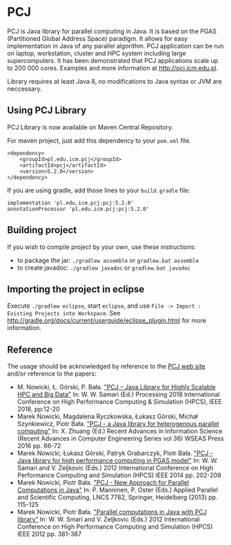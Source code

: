 # PCJ

PCJ is Java library for parallel computing in Java. It is based on the PGAS (Partitioned Global Address Space) paradigm. It allows for easy implementation in Java of any parallel algorithm. PCJ application can be run on laptop, workstation, cluster and HPC system including large supercomputers. It has been demonstrated that PCJ applications scale up to 200&nbsp;000 cores. Examples and more information at <http://pcj.icm.edu.pl>.

Library requires at least Java 8, no modifications to Java syntax or JVM are neccessary.

## Using PCJ Library

PCJ Library is now available on Maven Central Repository.

For maven project, just add this dependency to your `pom.xml` file.

    <dependency>
        <groupId>pl.edu.icm.pcj</groupId>
        <artifactId>pcj</artifactId>
        <version>5.2.0</version>
    </dependency>

If you are using gradle, add those lines to your `build.gradle` file:

    implementation 'pl.edu.icm.pcj:pcj:5.2.0'
    annotationProcessor 'pl.edu.icm.pcj:pcj:5.2.0'


## Building project

If you wish to compile project by your own, use these instructions:

* to package the jar: ```./gradlew assemble```    or  ```gradlew.bat assemble```
* to create javadoc: ```./gradlew javadoc``` or ```gradlew.bat javadoc```


## Importing the project in eclipse

Execute `./gradlew eclipse`, start `eclipse`, and use
`File -> Import : Existing Projects into Workspace`.  See
<http://gradle.org/docs/current/userguide/eclipse_plugin.html> for more
information.


## Reference
The usage should be acknowledged by reference to the [PCJ web site](http://pcj.icm.edu.pl) and/or reference to the papers:
* M. Nowicki, Ł. Górski, P. Bała. ["PCJ – Java Library for Highly Scalable HPC and Big Data"](https://ieeexplore.ieee.org/abstract/document/8514322) In: W. W. Samari (Ed.) Processing 2018 International Conference on High Performance Computing \& Simulation (HPCS), IEEE 2018, pp:12-20
* Marek Nowicki, Magdalena Ryczkowska, Łukasz Górski, Michał Szynkiewicz, Piotr Bała. ["PCJ - a Java library for heterogenous parallel computing"](http://www.wseas.us/e-library/conferences/2016/barcelona/SECEA/SECEA-08.pdf) In: X. Zhuang (Ed.) Recent Advances in Information Science (Recent Advances in Computer Engineering Series vol 36) WSEAS Press 2016 pp. 66-72
* Marek Nowicki, Łukasz Górski, Patryk Grabarczyk, Piotr Bała. ["PCJ - Java library for high performance computing in PGAS model"](https://ieeexplore.ieee.org/abstract/document/6903687/) In: W. W. Samari and V. Zeljkovic (Eds.) 2012 International Conference on High Performance Computing and Simulation (HPCS) IEEE 2014 pp. 202-209
* Marek Nowicki, Piotr Bała. ["PCJ - New Approach for Parallel Computations in Java"](https://link.springer.com/chapter/10.1007/978-3-642-36803-5_8) In: P. Manninen, P. Oster (Eds.) Applied Parallel and Scientific Computing, LNCS 7782, Springer, Heidelberg (2013) pp. 115-125
* Marek Nowicki, Piotr Bała. ["Parallel computations in Java with PCJ library"](https://ieeexplore.ieee.org/abstract/document/6266941/) In: W. W. Smari and V. Zeljkovic (Eds.) 2012 International Conference on High Performance Computing and Simulation (HPCS) IEEE 2012 pp. 381-387
